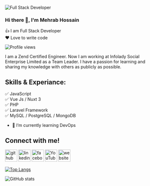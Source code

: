 ![Full Stack Developer](https://scontent.fdac7-1.fna.fbcdn.net/v/t1.6435-9/146452483_3684766151609868_2680604839715264581_n.jpg?_nc_cat=102&ccb=1-7&_nc_sid=e3f864&_nc_eui2=AeElIy0Hw8BdXKS1vik2mV2oZ52GtDosPQ5nnYa0Oiw9Ds4XFeogJtWloTPgM_DZlbMYj_1pMJjWNZ36abgTyWsF&_nc_ohc=rHZJKJxEdfEAX9TnhTK&tn=FVHAvYru-OxQYP3-&_nc_ht=scontent.fdac7-1.fna&oh=00_AT_k_l86VIICAvaEFqMdVTTizEP7ZK9XbtqR8HGKzq8k_A&oe=6302BBDA)
### Hi there 👋, I'm Mehrab Hossain
<p>
👍 I am Full Stack Developer<br/>
❤️ Love to write code
</p>

![Profile views](https://gpvc.arturio.dev/mahabub01) 

I am a Zend Certified Engineer. Now I am working at Infolady Social Enterprise Limited as a Team Leader. I have a passion for learning and sharing my knowledge with others as publicly as possible.

## Skills & Experiance:
✅ JavaScript <br/>
✅ Vue Js / Nuxt 3 <br/>
✅ PHP <br/>
✅ Laravel Framework <br/>
✅ MySQL / PostgreSQL / MongoDB <br/>

- 🌱 I’m currently learning DevOps 


## Connect with me!
[<img src='https://cdn.jsdelivr.net/npm/simple-icons@3.0.1/icons/github.svg' alt='github' height='40'>](https://github.com/mahabub01)  [<img src='https://cdn.jsdelivr.net/npm/simple-icons@3.0.1/icons/linkedin.svg' alt='linkedin' height='40'>](https://www.linkedin.com/in/mahabub01/)  [<img src='https://cdn.jsdelivr.net/npm/simple-icons@3.0.1/icons/facebook.svg' alt='facebook' height='40'>](https://www.facebook.com/mahabub01)  [<img src='https://cdn.jsdelivr.net/npm/simple-icons@3.0.1/icons/youtube.svg' alt='YouTube' height='40'>](https://www.youtube.com/channel/https://www.youtube.com/channel/UCeFgA_oQf07veHL7dRWq_DQ)  [<img src='https://cdn.jsdelivr.net/npm/simple-icons@3.0.1/icons/icloud.svg' alt='website' height='40'>](https://mehrabhossain.com/)  

[![Top Langs](https://github-readme-stats.vercel.app/api/top-langs/?username=mahabub01)](https://github.com/anuraghazra/github-readme-stats)

![GitHub stats](https://github-readme-stats.vercel.app/api?username=mahabub01&show_icons=true&count_private=true)  

 
